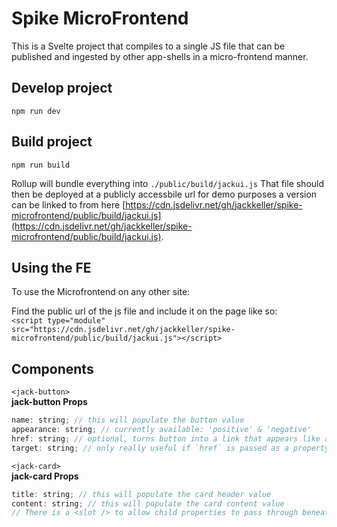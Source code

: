 # Spike MicroFrontend

This is a Svelte project that compiles to a single JS file that can be published and ingested by other app-shells in a micro-frontend manner.

## Develop project
`npm run dev`

## Build project
`npm run build`

Rollup will bundle everything into `./public/build/jackui.js`
That file should then be deployed at a publicly accessbile url for demo purposes a version can be linked to from here [https://cdn.jsdelivr.net/gh/jackkeller/spike-microfrontend/public/build/jackui.js](https://cdn.jsdelivr.net/gh/jackkeller/spike-microfrontend/public/build/jackui.js).

## Using the FE
To use the Microfrontend on any other site:

Find the public url of the js file and include it on the page like so:  
`<script type="module" src="https://cdn.jsdelivr.net/gh/jackkeller/spike-microfrontend/public/build/jackui.js"></script>`

## Components

`<jack-button>`  
**jack-button Props**  
```js
name: string; // this will populate the button value
appearance: string; // currently available: 'positive' & 'negative'
href: string; // optional, turns button into a link that appears like a button
target: string; // only really useful if `href` is passed as a property
```

`<jack-card>`  
**jack-card Props**  
```js
title: string; // this will populate the card header value
content: string; // this will populate the card content value
// There is a <slot /> to allow child properties to pass through beneath content
```
